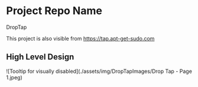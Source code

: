 # Project Repo Name
DropTap

This project is also visible from https://tap.apt-get-sudo.com

## High Level Design
![Tooltip for visually disabled](./assets/img/DropTapImages/Drop Tap - Page 1.jpeg)
